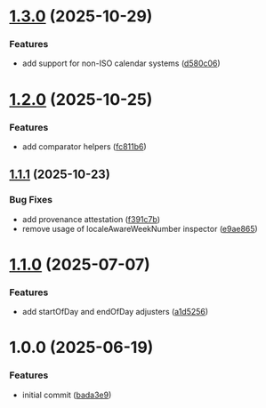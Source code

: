 # [1.3.0](https://github.com/DASPRiD/temporal-extra/compare/v1.2.0...v1.3.0) (2025-10-29)


### Features

* add support for non-ISO calendar systems ([d580c06](https://github.com/DASPRiD/temporal-extra/commit/d580c0691dd1ff43c8112e2098f64fe29c8e8cf3))

# [1.2.0](https://github.com/DASPRiD/temporal-extra/compare/v1.1.1...v1.2.0) (2025-10-25)


### Features

* add comparator helpers ([fc811b6](https://github.com/DASPRiD/temporal-extra/commit/fc811b69c55d358d8152ad26371da660a7cb7384))

## [1.1.1](https://github.com/DASPRiD/temporal-extra/compare/v1.1.0...v1.1.1) (2025-10-23)


### Bug Fixes

* add provenance attestation ([f391c7b](https://github.com/DASPRiD/temporal-extra/commit/f391c7b0f883595b6e41b04dcb3101ac5907c0f1))
* remove usage of localeAwareWeekNumber inspector ([e9ae865](https://github.com/DASPRiD/temporal-extra/commit/e9ae865e51d62e3e1d2b0d0ec48b2fa5d72401eb))

# [1.1.0](https://github.com/dasprid/temporal-extra/compare/v1.0.0...v1.1.0) (2025-07-07)


### Features

* add startOfDay and endOfDay adjusters ([a1d5256](https://github.com/dasprid/temporal-extra/commit/a1d52561cf2819bece77c10f958e5cf1edf5e2f7))

# 1.0.0 (2025-06-19)


### Features

* initial commit ([bada3e9](https://github.com/dasprid/temporal-extra/commit/bada3e93fbc389ad6a21b6647b9e8e150d92a738))
